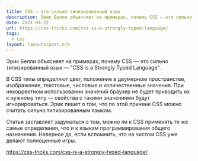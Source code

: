 ```yaml
---
title: CSS — это сильно типизированный язык
description: Эрик Белли объясняет на примерах, почему CSS — это сильно типизированный язык
date: 2021-04-22
url: https://css-tricks.com/css-is-a-strongly-typed-language/
tags:
  - css
layout: layouts/post.njk
---
```

Эрик Белли объясняет на примерах, почему CSS — это сильно типизированный язык — "CSS is a Strongly Typed Language".

В CSS типы определяют цвет, положение в двумерном пространстве, изображение, текстовые, числовые и количественные значения. При некорректном использовании значений браузер не будет приводить их к нужному типу — свойства с такими значениями будут игнорироваться. Эрик пишет о том, что по этой причине CSS можно считать сильно типизированным языком.

Статья заставляет задуматься о том, можно ли к CSS применять те же самые определения, что и к языкам программирования общего назначения. Наверное да, если вспомнить, что на чистом CSS уже делают полноценные игры. 

https://css-tricks.com/css-is-a-strongly-typed-language/
